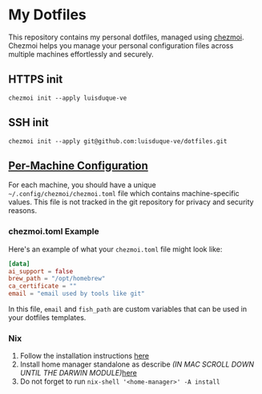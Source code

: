 # My Dotfiles

This repository contains my personal dotfiles, managed using [chezmoi](https://www.chezmoi.io/). Chezmoi helps you manage your personal configuration files across multiple machines effortlessly and securely.

## HTTPS init
```
chezmoi init --apply luisduque-ve
```

## SSH init
```
chezmoi init --apply git@github.com:luisduque-ve/dotfiles.git
```
## [Per-Machine Configuration](https://www.chezmoi.io/user-guide/manage-machine-to-machine-differences/#use-templates)

For each machine, you should have a unique `~/.config/chezmoi/chezmoi.toml` file which contains machine-specific values. This file is not tracked in the git repository for privacy and security reasons.

### chezmoi.toml Example

Here's an example of what your `chezmoi.toml` file might look like:

```toml
[data]
ai_support = false
brew_path = "/opt/homebrew"
ca_certificate = ""
email = "email used by tools like git"
```

In this file, `email` and `fish_path` are custom variables that can be used in your dotfiles templates.

### Nix

1. Follow the installation instructions [here](https://nixos.org/download/)
2. Install home manager standalone as describe *(IN MAC SCROLL DOWN UNTIL THE DARWIN MODULE)*[here](https://nix-community.github.io/home-manager/index.xhtml#sec-install-standalone)
3. Do not forget to run `nix-shell '<home-manager>' -A install`
